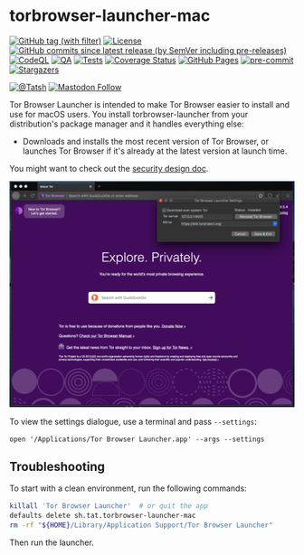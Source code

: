 # torbrowser-launcher-mac

[![GitHub tag (with filter)](https://img.shields.io/github/v/tag/Tatsh/torbrowser-launcher-mac)](https://github.com/Tatsh/torbrowser-launcher-mac/tags)
[![License](https://img.shields.io/github/license/Tatsh/torbrowser-launcher-mac)](https://github.com/Tatsh/torbrowser-launcher-mac/blob/master/LICENSE.txt)
[![GitHub commits since latest release (by SemVer including pre-releases)](https://img.shields.io/github/commits-since/Tatsh/torbrowser-launcher-mac/v0.0.1/master)](https://github.com/Tatsh/torbrowser-launcher-mac/compare/v0.0.1...master)
[![CodeQL](https://github.com/Tatsh/torbrowser-launcher-mac/actions/workflows/codeql.yml/badge.svg)](https://github.com/Tatsh/torbrowser-launcher-mac/actions/workflows/codeql.yml)
[![QA](https://github.com/Tatsh/torbrowser-launcher-mac/actions/workflows/qa.yml/badge.svg)](https://github.com/Tatsh/torbrowser-launcher-mac/actions/workflows/qa.yml)
[![Tests](https://github.com/Tatsh/torbrowser-launcher-mac/actions/workflows/tests.yml/badge.svg)](https://github.com/Tatsh/torbrowser-launcher-mac/actions/workflows/tests.yml)
[![Coverage Status](https://coveralls.io/repos/github/Tatsh/torbrowser-launcher-mac/badge.svg?branch=master)](https://coveralls.io/github/Tatsh/torbrowser-launcher-mac?branch=master)
[![GitHub Pages](https://github.com/Tatsh/torbrowser-launcher-mac/actions/workflows/pages/pages-build-deployment/badge.svg)](https://tatsh.github.io/torbrowser-launcher-mac/)
[![pre-commit](https://img.shields.io/badge/pre--commit-enabled-brightgreen?logo=pre-commit&logoColor=white)](https://github.com/pre-commit/pre-commit)
[![Stargazers](https://img.shields.io/github/stars/Tatsh/torbrowser-launcher-mac?logo=github&style=flat)](https://github.com/Tatsh/torbrowser-launcher-mac/stargazers)

[![@Tatsh](https://img.shields.io/badge/dynamic/json?url=https%3A%2F%2Fpublic.api.bsky.app%2Fxrpc%2Fapp.bsky.actor.getProfile%2F%3Factor%3Ddid%3Aplc%3Auq42idtvuccnmtl57nsucz72%26query%3D%24.followersCount%26style%3Dsocial%26logo%3Dbluesky%26label%3DFollow%2520%40Tatsh&query=%24.followersCount&style=social&logo=bluesky&label=Follow%20%40Tatsh)](https://bsky.app/profile/Tatsh.bsky.social)
[![Mastodon Follow](https://img.shields.io/mastodon/follow/109370961877277568?domain=hostux.social&style=social)](https://hostux.social/@Tatsh)

Tor Browser Launcher is intended to make Tor Browser easier to install and use for macOS users. You
install torbrowser-launcher from your distribution's package manager and it handles everything else:

- Downloads and installs the most recent version of Tor Browser, or launches Tor Browser if it's
  already at the latest version at launch time.

You might want to check out the [security design doc](https://github.com/micahflee/torbrowser-launcher/blob/develop/security_design.md).

![Tor Browser Launcher screenshot](/screenshot.png)

To view the settings dialogue, use a terminal and pass `--settings`:

```shell
open '/Applications/Tor Browser Launcher.app' --args --settings
```

## Troubleshooting

To start with a clean environment, run the following commands:

```sh
killall 'Tor Browser Launcher'  # or quit the app
defaults delete sh.tat.torbrowser-launcher-mac
rm -rf "${HOME}/Library/Application Support/Tor Browser Launcher"
```

Then run the launcher.
